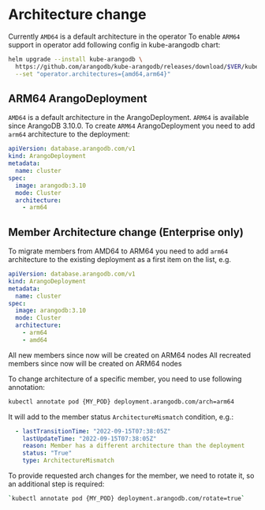 # Architecture change

Currently `AMD64` is a default architecture in the operator
To enable `ARM64` support in operator add following config in kube-arangodb chart:

```bash
helm upgrade --install kube-arangodb \
  https://github.com/arangodb/kube-arangodb/releases/download/$VER/kube-arangodb-$VER.tgz \
  --set "operator.architectures={amd64,arm64}"
```

## ARM64 ArangoDeployment

`AMD64` is a default architecture in the ArangoDeployment.
`ARM64` is available since ArangoDB 3.10.0.
To create `ARM64` ArangoDeployment you need to add `arm64` architecture to the deployment:

```yaml
apiVersion: database.arangodb.com/v1
kind: ArangoDeployment
metadata:
  name: cluster
spec:
  image: arangodb:3.10
  mode: Cluster
  architecture:
    - arm64
```

## Member Architecture change (Enterprise only)

To migrate members from AMD64 to ARM64 you need to add `arm64` architecture to the existing deployment as a first item on the list, e.g.
```yaml
apiVersion: database.arangodb.com/v1
kind: ArangoDeployment
metadata:
  name: cluster
spec:
  image: arangodb:3.10
  mode: Cluster
  architecture:
    - arm64
    - amd64
```

All new members since now will be created on ARM64 nodes
All recreated members since now will be created on ARM64 nodes

To change architecture of a specific member, you need to use following annotation:
```bash
kubectl annotate pod {MY_POD} deployment.arangodb.com/arch=arm64
```

It will add to the member status `ArchitectureMismatch` condition, e.g.:
```yaml
  - lastTransitionTime: "2022-09-15T07:38:05Z"
    lastUpdateTime: "2022-09-15T07:38:05Z"
    reason: Member has a different architecture than the deployment
    status: "True"
    type: ArchitectureMismatch
```

To provide requested arch changes for the member, we need to rotate it, so an additional step is required:
```bash
`kubectl annotate pod {MY_POD} deployment.arangodb.com/rotate=true`
```
